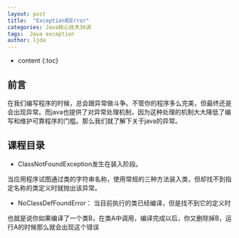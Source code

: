 ```yaml
---
layout: post
title:  "Exception和Error"
categories: Java核心技术36讲
tags:  Java exception
author: ljda
---
```


* content
{:toc}


## 前言

在我们编写程序的时候，总会跟异常做斗争。不管你的程序多么完美，但最终还是会出现异常。而java也提供了对异常处理机制，因为这种处理的机制大大降低了编写和维护可靠程序的门槛。那么我们就了解下关于java的异常。
##  课程目录

- ClassNotFoundException发生在装入阶段。

 当应用程序试图通过类的字符串名称，使用常规的三种方法装入类，但却找不到指定名称的类定义时就抛出该异常。

- NoClassDefFoundError： 当目前执行的类已经编译，但是找不到它的定义时

也就是说你如果编译了一个类B，在类A中调用，编译完成以后，你又删除掉B，运行A的时候那么就会出现这个错误
